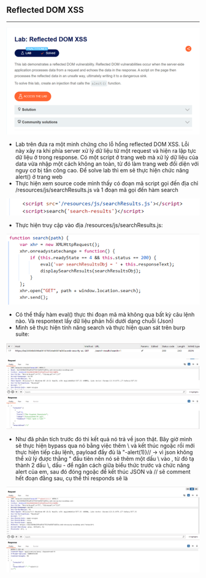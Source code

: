 ## Reflected DOM XSS
***
![](../images/12-1.png)

+ Lab trên đưa ra một minh chứng cho lỗ hổng reflected DOM XSS. Lỗi này xảy ra khi phía server xử lý dữ liệu từ một request và hiện ra lập tực dữ liệu ở trong response. Có một script ở trang web mà xử lý dữ liệu của data vừa nhập một cách không an toàn, từ đó làm trang web đối diện với nguy cơ bị tấn công cao. Để solve lab thì em sẽ thực hiện chức năng alert() ở trang web
+ Thực hiện xem source code mình thấy có đoạn mã script gọi đến địa chỉ /resources/js/searchResults.js và 1 đoạn mã gọi đến hàm search

![](../images/12-2.png)

+ Thực hiện truy cập vào địa /resources/js/searchResults.js:

![](../images/12-3.png)

+ Có thể thấy hàm eval() thực thi đoạn mã mà không qua bất kỳ câu lệnh nào. Và respontext lấy dữ liệu phản hồi dưới dạng chuỗi (Json)
+ Mình sẽ thực hiện tính năng search và thực hiện quan sát trên burp suite:

![](../images/12-4.png)

![](../images/12-5.png)

+ Như đã phân tích trước đó thì kết quả nó trả về json thật. Bây giờ mình sẽ thực hiện bypass qua nó bằng việc thêm \ và kết thúc ngoặc rồi mới thực hiện tiếp câu lệnh, payload đầy đủ là \"-alert(1)}// -> vì json không thể xử lý được thằng " đầu tiên nên nó sẽ thêm một dấu \ vào , từ đó tạ thành 2 dấu \\, dấu - để ngăn cách giữa biểu thức trước và chức năng alert của em, sau đó đóng ngoặc để kết thúc JSON và // sẽ comment hết đoạn đằng sau, cụ thể thì responds sẽ là

![](../images/12-6.png)
